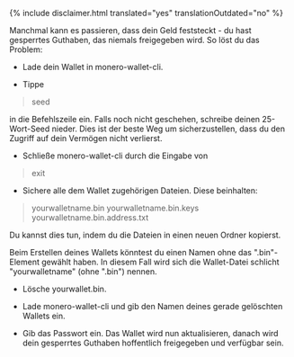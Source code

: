 {% include disclaimer.html translated="yes" translationOutdated="no" %}

Manchmal kann es passieren, dass dein Geld feststeckt - du hast gesperrtes Guthaben, das niemals freigegeben wird. So löst du das Problem:

- Lade dein Wallet in monero-wallet-cli.

- Tippe

> seed

in die Befehlszeile ein. Falls noch nicht geschehen, schreibe deinen 25-Wort-Seed nieder. Dies ist der beste Weg um sicherzustellen, dass du den Zugriff auf dein Vermögen nicht verlierst.

- Schließe monero-wallet-cli durch die Eingabe von

> exit

- Sichere alle dem Wallet zugehörigen Dateien. Diese beinhalten:

> yourwalletname.bin
> yourwalletname.bin.keys
> yourwalletname.bin.address.txt

Du kannst dies tun, indem du die Dateien in einen neuen Ordner kopierst.

Beim Erstellen deines Wallets könntest du einen Namen ohne das ".bin"-Element gewählt haben. In diesem Fall wird sich die Wallet-Datei schlicht "yourwalletname" (ohne ".bin") nennen.

- Lösche yourwallet.bin.

- Lade monero-wallet-cli und gib den Namen deines gerade gelöschten Wallets ein.

- Gib das Passwort ein. Das Wallet wird nun aktualisieren, danach wird dein gesperrtes Guthaben hoffentlich freigegeben und verfügbar sein.

